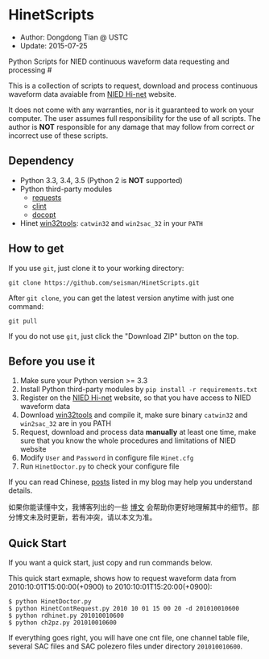# HinetScripts

- Author: Dongdong Tian @ USTC
- Update: 2015-07-25

Python Scripts for NIED continuous waveform data requesting and processing #


This is a collection of scripts to request, download and process continuous
waveform data avaiable from [NIED Hi-net][] website.

It does not come with any warranties, nor is it guaranteed to work on your
computer. The user assumes full responsibility for the use of all scripts.
The author is **NOT** responsible for any damage that may follow from correct
*or* incorrect use of these scripts.

## Dependency ##

- Python 3.3, 3.4, 3.5 (Python 2 is **NOT** supported)
- Python third-party modules
  - [requests](http://docs.python-requests.org)
  - [clint](https://github.com/kennethreitz/clint)
  - [docopt](http://docopt.org/)
- Hinet [win32tools][]: `catwin32` and `win2sac_32` in your `PATH`

## How to get ##

If you use `git`, just clone it to your working directory:

    git clone https://github.com/seisman/HinetScripts.git

After `git clone`, you can get the latest version anytime with just one command:

    git pull

If you do not use `git`, just click the "Download ZIP" button on the top.

## Before you use it ##

1. Make sure your Python version >= 3.3
2. Install Python third-party modules by `pip install -r requirements.txt`
3. Register on the [NIED Hi-net][] website, so that you have access to NIED
   waveform data
4. Download [win32tools][] and compile it, make sure binary `catwin32` and
   `win2sac_32` are in you PATH
5. Request, download and process data **manually** at least one time, make sure
   that you know the whole procedures and limitations of NIED website
6. Modify `User` and `Password` in configure file `Hinet.cfg`
7. Run `HinetDoctor.py` to check your configure file

If you can read Chinese, [posts](http://seisman.info/hinet-things.html) listed
in my blog may help you understand details.

如果你能读懂中文，我博客列出的一些 [博文](http://seisman.info/hinet-things.html)
会帮助你更好地理解其中的细节。部分博文未及时更新，若有冲突，请以本文为准。

## Quick Start ##

If you want a quick start, just copy and run commands below.

This quick start exmaple, shows how to request waveform data from
2010:10:01T15:00:00(+0900) to 2010:10:01T15:20:00(+0900):

```
$ python HinetDoctor.py
$ python HinetContRequest.py 2010 10 01 15 00 20 -d 201010010600
$ python rdhinet.py 201010010600
$ python ch2pz.py 201010010600
```

If everything goes right, you will have one cnt file, one channel table file,
several SAC files and SAC polezero files under directory `201010010600`.

[win32tools]: https://hinetwww11.bosai.go.jp/auth/manual/dlDialogue.php?r=win32tools
[NIED Hi-net]: http://www.hinet.bosai.go.jp
